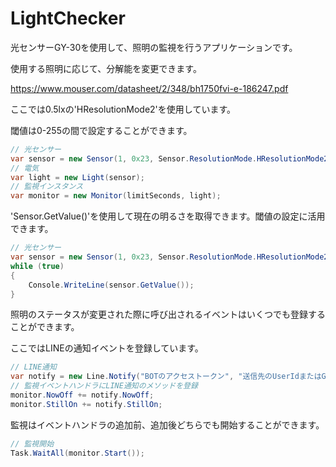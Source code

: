 # LightChecker

光センサーGY-30を使用して、照明の監視を行うアプリケーションです。


使用する照明に応じて、分解能を変更できます。

https://www.mouser.com/datasheet/2/348/bh1750fvi-e-186247.pdf

ここでは0.5lxの'HResolutionMode2'を使用しています。

閾値は0-255の間で設定することができます。

```csharp:Program.cs
// 光センサー
var sensor = new Sensor(1, 0x23, Sensor.ResolutionMode.HResolutionMode2, 1);
// 電気
var light = new Light(sensor);
// 監視インスタンス
var monitor = new Monitor(limitSeconds, light);
```

'Sensor.GetValue()'を使用して現在の明るさを取得できます。閾値の設定に活用できます。

```csharp:Program.cs
// 光センサー
var sensor = new Sensor(1, 0x23, Sensor.ResolutionMode.HResolutionMode2, 1);
while (true)
{
    Console.WriteLine(sensor.GetValue());
}
```


照明のステータスが変更された際に呼び出されるイベントはいくつでも登録することができます。

ここではLINEの通知イベントを登録しています。

```csharp:Program.cs
// LINE通知
var notify = new Line.Notify("BOTのアクセストークン", "送信先のUserIdまたはGroupID", 7.3, 28.7);
// 監視イベントハンドラにLINE通知のメソッドを登録
monitor.NowOff += notify.NowOff;
monitor.StillOn += notify.StillOn;
```
監視はイベントハンドラの追加前、追加後どちらでも開始することができます。

```csharp:Program.cs
// 監視開始
Task.WaitAll(monitor.Start());
```
